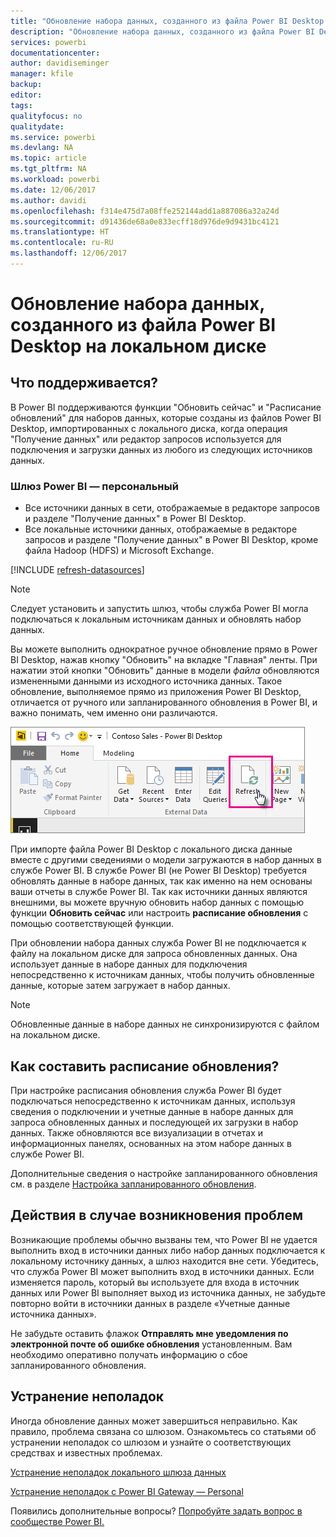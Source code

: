 ```yaml
---
title: "Обновление набора данных, созданного из файла Power BI Desktop в OneDrive (на локальном диске)"
description: "Обновление набора данных, созданного из файла Power BI Desktop на локальном диске"
services: powerbi
documentationcenter: 
author: davidiseminger
manager: kfile
backup: 
editor: 
tags: 
qualityfocus: no
qualitydate: 
ms.service: powerbi
ms.devlang: NA
ms.topic: article
ms.tgt_pltfrm: NA
ms.workload: powerbi
ms.date: 12/06/2017
ms.author: davidi
ms.openlocfilehash: f314e475d7a08ffe252144add1a887086a32a24d
ms.sourcegitcommit: d91436de68a0e833ecff18d976de9d9431bc4121
ms.translationtype: HT
ms.contentlocale: ru-RU
ms.lasthandoff: 12/06/2017
---
```

# <a name="refresh-a-dataset-created-from-a-power-bi-desktop-file-on-a-local-drive"></a>Обновление набора данных, созданного из файла Power BI Desktop на локальном диске
## <a name="whats-supported"></a>Что поддерживается?
В Power BI поддерживаются функции "Обновить сейчас" и "Расписание обновлений" для наборов данных, которые созданы из файлов Power BI Desktop, импортированных с локального диска, когда операция "Получение данных" или редактор запросов используется для подключения и загрузки данных из любого из следующих источников данных.

### <a name="power-bi-gateway---personal"></a>Шлюз Power BI — персональный
* Все источники данных в сети, отображаемые в редакторе запросов и разделе "Получение данных" в Power BI Desktop.
* Все локальные источники данных, отображаемые в редакторе запросов и разделе "Получение данных" в Power BI Desktop, кроме файла Hadoop (HDFS) и Microsoft Exchange.

<!-- Refresh Data sources-->
[!INCLUDE [refresh-datasources](./includes/refresh-datasources.md)]

> [!NOTE]
> Следует установить и запустить шлюз, чтобы служба Power BI могла подключаться к локальным источникам данных и обновлять набор данных.
> 
> 

Вы можете выполнить однократное ручное обновление прямо в Power BI Desktop, нажав кнопку "Обновить" на вкладке "Главная" ленты. При нажатии этой кнопки "Обновить" данные в модели *файла* обновляются измененными данными из исходного источника данных. Такое обновление, выполняемое прямо из приложения Power BI Desktop, отличается от ручного или запланированного обновления в Power BI, и важно понимать, чем именно они различаются.

![](media/refresh-desktop-file-local-drive/pbix-refresh.png)

При импорте файла Power BI Desktop с локального диска данные вместе с другими сведениями о модели загружаются в набор данных в службе Power BI. В службе Power BI (не Power BI Desktop) требуется обновлять данные в наборе данных, так как именно на нем основаны ваши отчеты в службе Power BI. Так как источники данных являются внешними, вы можете вручную обновить набор данных с помощью функции **Обновить сейчас** или настроить **расписание обновления** с помощью соответствующей функции.

При обновлении набора данных служба Power BI не подключается к файлу на локальном диске для запроса обновленных данных. Она использует данные в наборе данных для подключения непосредственно к источникам данных, чтобы получить обновленные данные, которые затем загружает в набор данных.

> [!NOTE]
> Обновленные данные в наборе данных не синхронизируются с файлом на локальном диске.
> 
> 

## <a name="how-do-i-schedule-refresh"></a>Как составить расписание обновления?
При настройке расписания обновления служба Power BI будет подключаться непосредственно к источникам данных, используя сведения о подключении и учетные данные в наборе данных для запроса обновленных данных и последующей их загрузки в набор данных. Также обновляются все визуализации в отчетах и информационных панелях, основанных на этом наборе данных в службе Power BI.

Дополнительные сведения о настройке запланированного обновления см. в разделе [Настройка запланированного обновления](refresh-scheduled-refresh.md).

## <a name="when-things-go-wrong"></a>Действия в случае возникновения проблем
Возникающие проблемы обычно вызваны тем, что Power BI не удается выполнить вход в источники данных либо набор данных подключается к локальному источнику данных, а шлюз находится вне сети. Убедитесь, что служба Power BI может выполнить вход в источники данных. Если изменяется пароль, который вы используете для входа в источник данных или Power BI выполняет выход из источника данных, не забудьте повторно войти в источники данных в разделе «Учетные данные источника данных».

Не забудьте оставить флажок **Отправлять мне уведомления по электронной почте об ошибке обновления** установленным. Вам необходимо оперативно получать информацию о сбое запланированного обновления.

## <a name="troubleshooting"></a>Устранение неполадок
Иногда обновление данных может завершиться неправильно. Как правило, проблема связана со шлюзом. Ознакомьтесь со статьями об устранении неполадок со шлюзом и узнайте о соответствующих средствах и известных проблемах.

[Устранение неполадок локального шлюза данных](service-gateway-onprem-tshoot.md)

[Устранение неполадок с Power BI Gateway — Personal](service-admin-troubleshooting-power-bi-personal-gateway.md)

Появились дополнительные вопросы? [Попробуйте задать вопрос в сообществе Power BI.](http://community.powerbi.com/)

